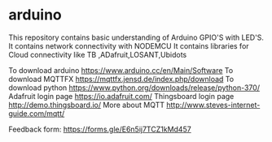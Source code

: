 # arduino
This repository contains basic understanding of Arduino GPIO'S with LED'S.
It contains network connectivity with NODEMCU
It contains libraries for Cloud connectivity like TB ,ADafruit,LOSANT,Ubidots

To download arduino https://www.arduino.cc/en/Main/Software
To download MQTTFX https://mqttfx.jensd.de/index.php/download
To download python https://www.python.org/downloads/release/python-370/
Adafruit login page https://io.adafruit.com/
Thingsboard login page http://demo.thingsboard.io/
More about MQTT http://www.steves-internet-guide.com/mqtt/

Feedback form: https://forms.gle/E6n5ij7TCZ1kMd457



